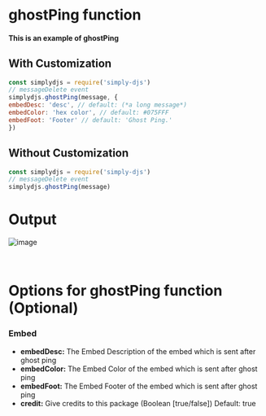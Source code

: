 # ghostPing function
#### This is an example of ghostPing

## With Customization
```js
const simplydjs = require('simply-djs')
// messageDelete event
simplydjs.ghostPing(message, {
embedDesc: 'desc', // default: (*a long message*)
embedColor: 'hex color', // default: #075FFF
embedFoot: 'Footer' // default: 'Ghost Ping.'
})
```

## Without Customization
```js
const simplydjs = require('simply-djs')
// messageDelete event
simplydjs.ghostPing(message)
```
# Output
![image](https://user-images.githubusercontent.com/71836991/128010116-601c6d6e-8d90-42d7-b741-446943e106be.png)

<br>

# Options for ghostPing function (Optional)
### Embed
- **embedDesc:** The Embed Description of the embed which is sent after ghost ping
- **embedColor:** The Embed Color of the embed which is sent after ghost ping
- **embedFoot:** The Embed Footer of the embed which is sent after ghost ping
- **credit:** Give credits to this package (Boolean [true/false]) Default: true
